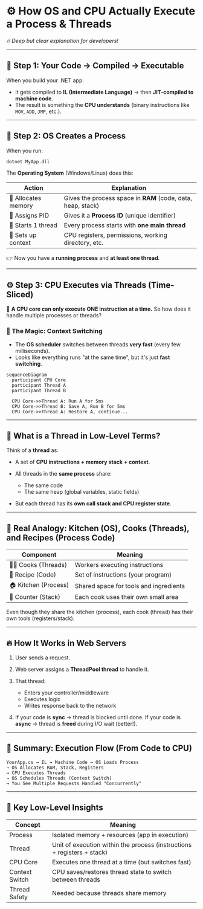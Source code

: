 # ⚙️ How OS and CPU Actually Execute a Process & Threads

_🔥 Deep but clear explanation for developers!_

---

## 🧠 Step 1: Your Code → Compiled → Executable

When you build your .NET app:

- It gets compiled to **IL (Intermediate Language)** → then **JIT-compiled to machine code**.
- The result is something the **CPU understands** (binary instructions like `MOV`, `ADD`, `JMP`, etc.).

---

## 🚦 Step 2: OS Creates a **Process**

When you run:

```bash
dotnet MyApp.dll
```

The **Operating System** (Windows/Linux) does this:

| Action              | Explanation                                                  |
| ------------------- | ------------------------------------------------------------ |
| 🧠 Allocates memory | Gives the process space in **RAM** (code, data, heap, stack) |
| 🪪 Assigns PID       | Gives it a **Process ID** (unique identifier)                |
| 🧵 Starts 1 thread  | Every process starts with **one main thread**                |
| 🎫 Sets up context  | CPU registers, permissions, working directory, etc.          |

👉 Now you have a **running process** and **at least one thread**.

---

## ⚙️ Step 3: CPU Executes via Threads (Time-Sliced)

🧠 **A CPU core can only execute ONE instruction at a time.**
So how does it handle multiple processes or threads?

### 🧮 The Magic: **Context Switching**

- The **OS scheduler** switches between threads **very fast** (every few milliseconds).
- Looks like everything runs "at the same time", but it's just **fast switching**.

```mermaid
sequenceDiagram
  participant CPU Core
  participant Thread A
  participant Thread B

  CPU Core->>Thread A: Run A for 5ms
  CPU Core->>Thread B: Save A, Run B for 5ms
  CPU Core->>Thread A: Restore A, continue...
```

---

## 🔧 What is a **Thread** in Low-Level Terms?

Think of a **thread** as:

- A set of **CPU instructions + memory stack + context**.
- All threads in the **same process** share:

  - The same code
  - The same heap (global variables, static fields)

- But each thread has its **own call stack and CPU register state**.

---

## 🧩 Real Analogy: Kitchen (OS), Cooks (Threads), and Recipes (Process Code)

| Component             | Meaning                                |
| --------------------- | -------------------------------------- |
| 🧑‍🍳 Cooks (Threads) | Workers executing instructions         |
| 📜 Recipe (Code)      | Set of instructions (your program)     |
| 🏠 Kitchen (Process)  | Shared space for tools and ingredients |
| 🍳 Counter (Stack)    | Each cook uses their own small area    |

Even though they share the kitchen (process), each cook (thread) has their own tools (registers/stack).

---

## 🔥 How It Works in Web Servers

1. User sends a request.
2. Web server assigns a **ThreadPool thread** to handle it.
3. That thread:

   - Enters your controller/middleware
   - Executes logic
   - Writes response back to the network

4. If your code is **sync** → thread is blocked until done.
   If your code is **async** → thread is **freed** during I/O wait (better!).

---

## 🧪 Summary: Execution Flow (From Code to CPU)

```text
YourApp.cs → IL → Machine Code → OS Loads Process
→ OS Allocates RAM, Stack, Registers
→ CPU Executes Threads
→ OS Schedules Threads (Context Switch)
→ You See Multiple Requests Handled "Concurrently"
```

---

## 📌 Key Low-Level Insights

| Concept        | Meaning                                                                 |
| -------------- | ----------------------------------------------------------------------- |
| Process        | Isolated memory + resources (app in execution)                          |
| Thread         | Unit of execution within the process (instructions + registers + stack) |
| CPU Core       | Executes one thread at a time (but switches fast)                       |
| Context Switch | CPU saves/restores thread state to switch between threads               |
| Thread Safety  | Needed because threads share memory                                     |
